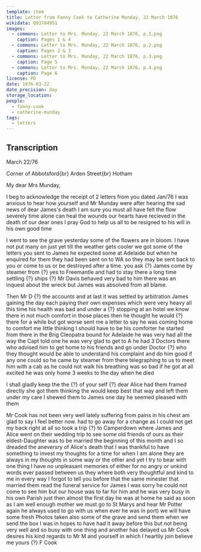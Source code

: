 ```yaml
---
template: item
title: Letter from Fanny Cook to Catherine Munday, 22 March 1876
wikidata: Q93784951
images:
  - commons: Letter to Mrs. Munday, 22 March 1876, p.1.png
    caption: Pages 1 & 4
  - commons: Letter to Mrs. Munday, 22 March 1876, p.2.png
    caption: Pages 2 & 3
  - commons: Letter to Mrs. Munday, 22 March 1876, p.3.png
    caption: Page 5
  - commons: Letter to Mrs. Munday, 22 March 1876, p.4.png
    caption: Page 6
license: PD
date: 1876-03-22
date_precision: day
storage_location: 
people:
  - fanny-cook
  - catherine-munday
tags:
  - letters
---
```


## Transcription

March 22/76

Corner of Abbotsford{br}
Arden Street{br}
Hotham

My dear Mrs Munday,

I beg to acknowledge the receipt of 2 letters from you dated Jan/76 I was anxious to hear how yourself and Mr Munday were after hearing the sad news of dear James's death I am sure you must all have felt the flow severely time alone can heal the wounds our hearts have recieved in the death of our dear ones I pray God to help us all to be resigned to his will in his own good time

I went to see the grave yesterday some of the flowers are in bloom. I have not put many on just yet till the weather gets cooler we got some of the letters you sent to James he expected some at Adelaide but when he enquired for them they had been sent on to WA so they may be sent back to you or come to us or be destroyed after a time. you ask {?} James come by steamer from {?} yes to Freemantle and had to stay there a long time settling {?} ships {?} Mr Davis behaved very bad to him there was an inquest about the wreck but James was absolved from all blame.

Then Mr D {?} the accounts and at last it was settled by arbitration James gaining the day each paying their own expenses which were very heavy all this time his health was bad and under a {?} stopping at an hotel we know there in not much comfort in those places then he thought he would {?} there for a while but got worse sent me a letter to say he was coming home to comfort me little thinking I should have to be his comforter he started from there in the Brig Cleopatra bound for Adelaide he was very had all the way the Capt told one he was very glad to get to A he had 3 Doctors there who advised him to get home to his friends and go under Doctor {?} who they thought would be able to understand his complaint and do him good if any one could so he came by steamer from there telegraphing to us to meet him with a cab as he could not walk his breathing was so bad if he got at all excited he was only home 3 weeks to the day when he died

I shall gladly keep the the {?} of your self {?} dear Alice had them framed directly she got them thinking the would keep best that way and left them under my care I shewed them to James one day he seemed pleased with them

Mr Cook has not been very well lately suffering from pains in his chest am glad to say I feel better now. had to go away for a change as I could not get my back right at all so took a trip {?} to Camperdown where James and Alice went on their wedding trip to see some old friends of ours as their eldest-Daughter was to be married the beginning of this month and I so dreaded the aneversry of Alice's death that I was thankful to have something to invest my thoughts for a time for when I am alone they are always in my thoughts in some way or the other and yet I try to bear with one thing I have no unpleasant memories of either for no angry or unkind words ever passed between us they where both very thoughtful and kind to me in every way I forgot to tell you before that the same minester that married them read the funeral service for James I was sorry he could not come to see him but our house was to far for him and he was very busy in his own Parish just then almost the first day he was at home he said as soon as I am well enough mother we must go to St Marys and hear Mr Potter again he always used to go with us when ever he was in port) we will have some fresh Photos taken also some of the grave and send them when we send the box I was in hopes to have had it away before this but not being very well and so busy with one thing and another has delayed us Mr Cook desires his kind regards to Mr M and yourself in which I heartily join believe me yours {?} F Cook
